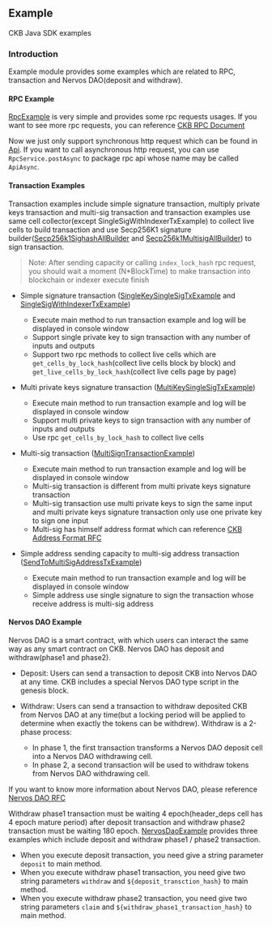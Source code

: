 ## Example

CKB Java SDK examples 

### Introduction

Example module provides some examples which are related to RPC, transaction and Nervos DAO(deposit and withdraw). 

#### RPC Example

[RpcExample](https://github.com/nervosnetwork/ckb-sdk-java/tree/develop/example/src/main/java/org/nervos/ckb/RpcExample.java) is very simple 
and provides some rpc requests usages. If you want to see more rpc requests, you can reference [CKB RPC Document](https://github.com/nervosnetwork/ckb/blob/develop/rpc/README.md)

Now we just only support synchronous http request which can be found in [Api](https://github.com/nervosnetwork/ckb-sdk-java/blob/develop/ckb/src/main/java/org/nervos/ckb/service/Api.java).
If you want to call asynchronous http request, you can use `RpcService.postAsync` to package rpc api whose name may be called `ApiAsync`.

#### Transaction Examples

Transaction examples include simple signature transaction, multiply private keys transaction and multi-sig transaction and transaction examples use same cell collector(except SingleSigWithIndexerTxExample) to collect live cells to build transaction 
and use Secp256K1 signature builder([Secp256k1SighashAllBuilder](https://github.com/nervosnetwork/ckb-sdk-java/blob/develop/ckb/src/main/java/org/nervos/ckb/transaction/Secp256k1SighashAllBuilder.java) and [Secp256k1MultisigAllBuilder](https://github.com/nervosnetwork/ckb-sdk-java/blob/develop/ckb/src/main/java/org/nervos/ckb/transaction/Secp256k1MultisigAllBuilder.java)) to sign transaction.

> Note: After sending capacity or calling `index_lock_hash` rpc request, you should wait a moment (N*BlockTime) to make transaction into blockchain or indexer execute finish

- Simple signature transaction ([SingleKeySingleSigTxExample](https://github.com/nervosnetwork/ckb-sdk-java/blob/develop/example/src/main/java/org/nervos/ckb/SingleKeySingleSigTxExample.java) and [SingleSigWithIndexerTxExample](https://github.com/nervosnetwork/ckb-sdk-java/blob/develop/example/src/main/java/org/nervos/ckb/SingleSigWithIndexerTxExample.java))
   - Execute main method to run transaction example and log will be displayed in console window
   - Support single private key to sign transaction with any number of inputs and outputs
   - Support two rpc methods to collect live cells which are `get_cells_by_lock_hash`(collect live cells block by block) and `get_live_cells_by_lock_hash`(collect live cells page by page)
   
- Multi private keys signature transaction ([MultiKeySingleSigTxExample](https://github.com/nervosnetwork/ckb-sdk-java/blob/develop/example/src/main/java/org/nervos/ckb/MultiKeySingleSigTxExample.java))
   - Execute main method to run transaction example and log will be displayed in console window
   - Support multi private keys to sign transaction with any number of inputs and outputs
   - Use rpc `get_cells_by_lock_hash` to collect live cells
   
- Multi-sig transaction ([MultiSignTransactionExample](https://github.com/nervosnetwork/ckb-sdk-java/blob/develop/example/src/main/java/org/nervos/ckb/MultiSignTransactionExample.java))
   - Execute main method to run transaction example and log will be displayed in console window
   - Multi-sig transaction is different from multi private keys signature transaction
   - Multi-sig transaction use multi private keys to sign the same input and multi private keys signature transaction only use one private key to sign one input
   - Multi-sig has himself address format which can reference [CKB Address Format RFC](https://github.com/nervosnetwork/rfcs/blob/master/rfcs/0021-ckb-address-format/0021-ckb-address-format.md)
   
- Simple address sending capacity to multi-sig address transaction ([SendToMultiSigAddressTxExample](https://github.com/nervosnetwork/ckb-sdk-java/blob/develop/example/src/main/java/org/nervos/ckb/SendToMultiSigAddressTxExample.java))
   - Execute main method to run transaction example and log will be displayed in console window
   - Simple address use single signature to sign the transaction whose receive address is multi-sig address
   
 #### Nervos DAO Example
 
 Nervos DAO is a smart contract, with which users can interact the same way as any smart contract on CKB. Nervos DAO has deposit and withdraw(phase1 and phase2). 
 
 - Deposit: Users can send a transaction to deposit CKB into Nervos DAO at any time. CKB includes a special Nervos DAO type script in the genesis block.
 
 - Withdraw: Users can send a transaction to withdraw deposited CKB from Nervos DAO at any time(but a locking period will be applied to determine when exactly the tokens can be withdrew). Withdraw is a 2-phase process:
    - In phase 1, the first transaction transforms a Nervos DAO deposit cell into a Nervos DAO withdrawing cell.
    - In phase 2, a second transaction will be used to withdraw tokens from Nervos DAO withdrawing cell.
    
 If you want to know more information about Nervos DAO, please reference [Nervos DAO RFC](https://github.com/nervosnetwork/rfcs/blob/master/rfcs/0023-dao-deposit-withdraw/0023-dao-deposit-withdraw.md)
    
 Withdraw phase1 transaction must be waiting 4 epoch(header_deps cell has 4 epoch mature period) after deposit transaction and withdraw phase2 transaction must be waiting 180 epoch.
 [NervosDaoExample](https://github.com/nervosnetwork/ckb-sdk-java/blob/develop/example/src/main/java/org/nervos/ckb/NervosDaoExample.java) provides three examples which include deposit and withdraw phase1 / phase2 transaction.
 
 - When you execute deposit transaction, you need give a string parameter `deposit` to main method.
 - When you execute withdraw phase1 transaction, you need give two string parameters `withdraw` and `${deposit_transction_hash}` to main method.
 - When you execute withdraw phase2 transaction, you need give two string parameters `claim` and `${withdraw_phase1_transaction_hash}` to main method.